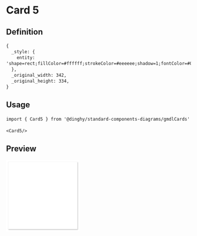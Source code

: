 # Card 5

## Definition

```
{
  _style: { 
    entity: 'shape=rect;fillColor=#ffffff;strokeColor=#eeeeee;shadow=1;fontColor=#000000;fontSize=23;fontStyle=0;verticalAlign=top;spacingBottom=0;spacingLeft=16;spacingTop=20;align=left;whiteSpace=wrap;html=1;',
  },
  _original_width: 342,
  _original_height: 334,
}
```

## Usage

```
import { Card5 } from '@dinghy/standard-components-diagrams/gmdlCards'

<Card5/>
```

## Preview

<img src="./card-5.png" width="200"/>
